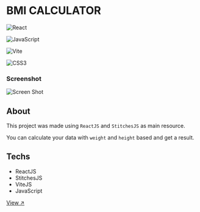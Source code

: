 # BMI CALCULATOR

![React](https://img.shields.io/badge/react-%2320232a.svg?style=for-the-badge&logo=react&logoColor=%2361DAFB)

![JavaScript](https://img.shields.io/badge/javascript-%23323330.svg?style=for-the-badge&logo=javascript&logoColor=%23F7DF1E)

![Vite](https://img.shields.io/badge/vite-%23646CFF.svg?style=for-the-badge&logo=vite&logoColor=white)

![CSS3](https://img.shields.io/badge/css3-%231572B6.svg?style=for-the-badge&logo=css3&logoColor=white)

### Screenshot

![Screen Shot](https://user-images.githubusercontent.com/93036812/199996167-3c2bf1ad-67b0-4c47-af0d-7afd574d4c3a.png)


## About

This project was made using `ReactJS` and `StitchesJS` as main resource.

You can calculate your data with `weight` and `height` based and get a result. 

## Techs

- ReactJS
- StitchesJS
- ViteJS
- JavaScript

[View  ↗️](https://bmi-calculator-ten-henna.vercel.app/)
